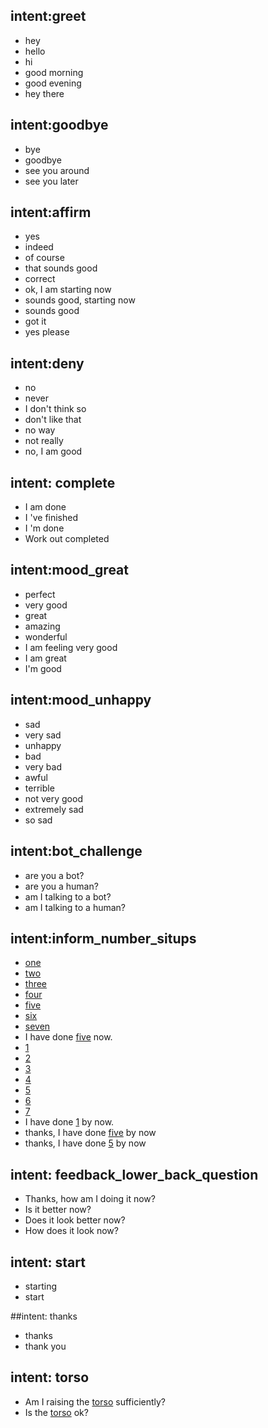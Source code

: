 ## intent:greet
- hey
- hello
- hi
- good morning
- good evening
- hey there

## intent:goodbye
- bye
- goodbye
- see you around
- see you later

## intent:affirm
- yes
- indeed
- of course
- that sounds good
- correct
- ok, I am starting now
- sounds good, starting now
- sounds good
- got it
- yes please

## intent:deny
- no
- never
- I don't think so
- don't like that
- no way
- not really
- no, I am good

## intent: complete
- I am done
- I 've finished
- I 'm done
- Work out completed

## intent:mood_great
- perfect
- very good
- great
- amazing
- wonderful
- I am feeling very good
- I am great
- I'm good

## intent:mood_unhappy
- sad
- very sad
- unhappy
- bad
- very bad
- awful
- terrible
- not very good
- extremely sad
- so sad

## intent:bot_challenge
- are you a bot?
- are you a human?
- am I talking to a bot?
- am I talking to a human?

## intent:inform_number_situps
- [one](number)
- [two](number)
- [three](number)
- [four](number)
- [five](number)
- [six](number)
- [seven](number)
- I have done [five](number) now.
- [1](number)
- [2](number)
- [3](number)
- [4](number)
- [5](number)
- [6](number)
- [7](number)
- I have done [1](number) by now.
- thanks, I have done [five](number) by now
- thanks, I have done [5](number) by now


## intent: feedback_lower_back_question
 - Thanks, how am I doing it now? 
 - Is it better now? 
 - Does it look better now? 
 - How does it look now?

## intent: start
 - starting
 - start

##intent: thanks
 - thanks
 - thank you 

## intent: torso
 - Am I raising the [torso](torso) sufficiently? 
 - Is the [torso](torso) ok? 

